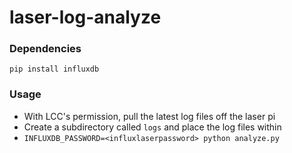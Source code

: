 # laser-log-analyze

### Dependencies

`pip install influxdb`

### Usage

 * With LCC's permission, pull the latest log files off the laser pi
 * Create a subdirectory called `logs` and place the log files within
 * `INFLUXDB_PASSWORD=<influxlaserpassword> python analyze.py`
